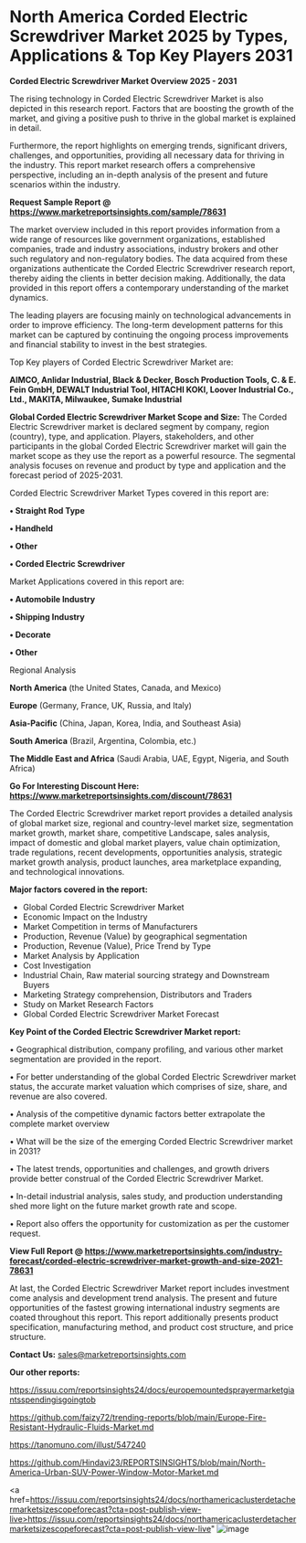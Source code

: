 # North America Corded Electric Screwdriver Market 2025 by Types, Applications & Top Key Players 2031

<Strong> Corded Electric Screwdriver Market Overview 2025 - 2031</strong>

The rising technology in Corded Electric Screwdriver Market is also depicted in this research report. Factors that are boosting the growth of the market, and giving a positive push to thrive in the global market is explained in detail.

Furthermore, the report highlights on emerging trends, significant drivers, challenges, and opportunities, providing all necessary data for thriving in the industry. This report market research offers a comprehensive perspective, including an in-depth analysis of the present and future scenarios within the industry.

<strong>Request Sample Report @ <a href=https://www.marketreportsinsights.com/sample/78631>https://www.marketreportsinsights.com/sample/78631</a></strong>

The market overview included in this report provides information from a wide range of resources like government organizations, established companies, trade and industry associations, industry brokers and other such regulatory and non-regulatory bodies. The data acquired from these organizations authenticate the Corded Electric Screwdriver research report, thereby aiding the clients in better decision making. Additionally, the data provided in this report offers a contemporary understanding of the market dynamics.

The leading players are focusing mainly on technological advancements in order to improve efficiency. The long-term development patterns for this market can be captured by continuing the ongoing process improvements and financial stability to invest in the best strategies.

Top Key players of Corded Electric Screwdriver Market are:

<strong>AIMCO, Anlidar Industrial, Black & Decker, Bosch Production Tools, C. & E. Fein GmbH, DEWALT Industrial Tool, HITACHI KOKI, Loover Industrial Co., Ltd., MAKITA, Milwaukee, Sumake Industrial</strong>

<strong><b>Global Corded Electric Screwdriver Market Scope and Size:</b></strong>
The Corded Electric Screwdriver market is declared segment by company, region (country), type, and application. Players, stakeholders, and other participants in the global Corded Electric Screwdriver market will gain the market scope as they use the report as a powerful resource. The segmental analysis focuses on revenue and product by type and application and the forecast period of 2025-2031.

Corded Electric Screwdriver Market Types covered in this report are:

<strong>• Straight Rod Type

• Handheld

• Other

• Corded Electric Screwdriver</strong>

Market Applications covered in this report are:

<strong>• Automobile Industry

• Shipping Industry

• Decorate

• Other</strong> 

Regional Analysis

<strong>North America</strong> (the United States, Canada, and Mexico)

<strong>Europe</strong> (Germany, France, UK, Russia, and Italy)

<strong>Asia-Pacific</strong> (China, Japan, Korea, India, and Southeast Asia)

<strong>South America</strong> (Brazil, Argentina, Colombia, etc.)

<strong>The Middle East and Africa</strong> (Saudi Arabia, UAE, Egypt, Nigeria, and South Africa)

<strong>Go For Interesting Discount Here: <a href=https://www.marketreportsinsights.com/discount/78631>https://www.marketreportsinsights.com/discount/78631</a></strong>

The Corded Electric Screwdriver market report provides a detailed analysis of global market size, regional and country-level market size, segmentation market growth, market share, competitive Landscape, sales analysis, impact of domestic and global market players, value chain optimization, trade regulations, recent developments, opportunities analysis, strategic market growth analysis, product launches, area marketplace expanding, and technological innovations.

<strong><b>Major factors covered in the report:</b></strong>
<ul>
  <li>Global Corded Electric Screwdriver Market </li>
  <li>Economic Impact on the Industry</li>
  <li>Market Competition in terms of Manufacturers</li>
  <li>Production, Revenue (Value) by geographical segmentation</li>
  <li>Production, Revenue (Value), Price Trend by Type</li>
  <li>Market Analysis by Application</li>
  <li>Cost Investigation</li>
  <li>Industrial Chain, Raw material sourcing strategy and Downstream Buyers</li>
  <li>Marketing Strategy comprehension, Distributors and Traders</li>
  <li>Study on Market Research Factors</li>
  <li>Global Corded Electric Screwdriver Market Forecast</li>
</ul>

<strong><b>Key Point of the Corded Electric Screwdriver Market report:</b></strong>

• Geographical distribution, company profiling, and various other market segmentation are provided in the report.

• For better understanding of the global Corded Electric Screwdriver market status, the accurate market valuation which comprises of size, share, and revenue are also covered.

• Analysis of the competitive dynamic factors better extrapolate the complete market overview

• What will be the size of the emerging Corded Electric Screwdriver market in 2031?

• The latest trends, opportunities and challenges, and growth drivers provide better construal of the Corded Electric Screwdriver Market.

• In-detail industrial analysis, sales study, and production understanding shed more light on the future market growth rate and scope.

• Report also offers the opportunity for customization as per the customer request.

<strong><b>View Full Report @ <a href=https://www.marketreportsinsights.com/industry-forecast/corded-electric-screwdriver-market-growth-and-size-2021-78631>https://www.marketreportsinsights.com/industry-forecast/corded-electric-screwdriver-market-growth-and-size-2021-78631</a></b></strong>


At last, the Corded Electric Screwdriver Market report includes investment come analysis and development trend analysis. The present and future opportunities of the fastest growing international industry segments are coated throughout this report. This report additionally presents product specification, manufacturing method, and product cost structure, and price structure.

<strong>Contact Us:</strong>
sales@marketreportsinsights.com

<strong>Our other reports:</strong>

<a href=https://issuu.com/reportsinsights24/docs/europemountedsprayermarketgiantsspendingisgoingtob>https://issuu.com/reportsinsights24/docs/europemountedsprayermarketgiantsspendingisgoingtob</a>

<a href=https://github.com/faizy72/trending-reports/blob/main/Europe-Fire-Resistant-Hydraulic-Fluids-Market.md>https://github.com/faizy72/trending-reports/blob/main/Europe-Fire-Resistant-Hydraulic-Fluids-Market.md</a>

<a href=https://tanomuno.com/illust/547240>https://tanomuno.com/illust/547240</a>

<a href=https://github.com/Hindavi23/REPORTSINSIGHTS/blob/main/North-America-Urban-SUV-Power-Window-Motor-Market.md>https://github.com/Hindavi23/REPORTSINSIGHTS/blob/main/North-America-Urban-SUV-Power-Window-Motor-Market.md</a>

<a href=https://issuu.com/reportsinsights24/docs/northamericaclusterdetachermarketsizescopeforecast?cta=post-publish-view-live>https://issuu.com/reportsinsights24/docs/northamericaclusterdetachermarketsizescopeforecast?cta=post-publish-view-live</a>"
![image](https://github.com/user-attachments/assets/b5582786-2ed5-4bfa-ba4c-cda9eb479382)
